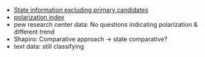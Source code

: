 * [State information excluding primary candidates](Plot/state_validation) 
* [polarization index](Plot/polarization)
* pew research center data: No questions indicating polarization & different trend
* Shapiro: Comparative approach -> state comparative?
* text data: still classifying
